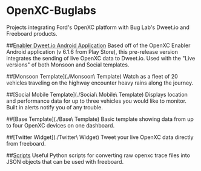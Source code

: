 # OpenXC-Buglabs
Projects integrating Ford's OpenXC platform with Bug Lab's Dweet.io and Freeboard products.

##[Enabler Dweet.io Android Application](https://github.com/buglabs/openxc-buglabs/releases/tag/0.9)
Based off of the OpenXC Enabler Android application (v 6.1.6 from Play Store), this pre-release version integrates the sending of live OpenXC data to Dweet.io. Used with the "Live versions" of both Monsoon and Social templates.

##[Monsoon Template](./Monsoon\ Template)
Watch as a fleet of 20 vehicles traveling on the highway encounter heavy rains along the journey.

##[Social Mobile Template](./Social\ Mobile\ Template)
Displays location and performance data for up to three vehicles you would like to monitor. Built in alerts notify you of any trouble.

##[Base Template](./Base\ Template)
Basic template showing data from up to four OpenXC devices on one dashboard.

##[Twitter Widget](./Twitter\ Widget)
Tweet your live OpenXC data directly from freeboard.

##[Scripts](./scripts)
Useful Python scripts for converting raw openxc trace files into JSON objects that can be used with freeboard.
